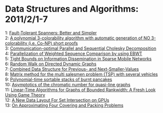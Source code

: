 # Data Structures and Algorithms: 2011/2/1-7  
1: [Fault-Tolerant Spanners: Better and Simpler](https://doi.org/10.48550/arXiv.1101.5753)  
2: [A polynomial 3-colorability algorithm with automatic generation of NO  3-colorability (i.e. Co-NP) short proofs](https://doi.org/10.48550/arXiv.1101.6038)  
3: [Communication-optimal Parallel and Sequential Cholesky Decomposition](https://doi.org/10.48550/arXiv.0902.2537)  
4: [Parallelization of Weighted Sequence Comparison by using EBWT](https://doi.org/10.48550/arXiv.1011.0597)  
5: [Tight Bounds on Information Dissemination in Sparse Mobile Networks](https://doi.org/10.48550/arXiv.1101.4609)  
6: [Random Walk on Directed Dynamic Graphs](https://doi.org/10.48550/arXiv.1101.5944)  
7: [Combined Data Structure for Previous- and Next-Smaller-Values](https://doi.org/10.48550/arXiv.1102.0395)  
8: [Matrix method for the multi salesmen problem (TSP) with several vehicles](https://doi.org/10.48550/arXiv.1102.0471)  
9: [Polynomial-time sortable stacks of burnt pancakes](https://doi.org/10.48550/arXiv.1010.0219)  
10: [Asymptotics of the chromatic number for quasi-line graphs](https://doi.org/10.48550/arXiv.1102.0805)  
11: [Linear-Time Algorithms for Graphs of Bounded Rankwidth: A Fresh Look  Using Game Theory](https://doi.org/10.48550/arXiv.1102.0908)  
12: [A New Data Layout For Set Intersection on GPUs](https://doi.org/10.48550/arXiv.1102.1003)  
13: [On Approximating Four Covering and Packing Problems](https://doi.org/10.48550/arXiv.1102.1006)  